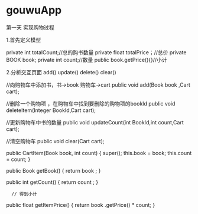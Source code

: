 # gouwuApp
第一天
实现购物过程


1.首先定义模型

private int totalCount;//总的购书数量
private float totalPrice；//总价
private BOOK book;
private int count;//数量
public book.getPrice(){}//小计

2.分析交互页面
add()
update()
delete()
clear()

//向购物车中添加书，书→book 购物车→cart
  public void add(Book book ,Cart cart);
  
//删除一个购物项 ，在购物车中找到要删除的购物项的bookId
    public void deleteItem(Integer BookId,Cart cart);
     
//更新购物车中书的数量
     public void updateCount(int BookId,int count,Cart cart);
 
//清空购物车
     public void clear(Cart cart);

public CartItem(Book book, int count) {
           super();
           this.book = book;
           this.count = count;
     }



public Book getBook() {
           return book ;
     }


public int getCount() {
           return count ;
     }
     
     
      // 得到小计
public float getItemPrice() {
 return book .getPrice() * count;
     }
